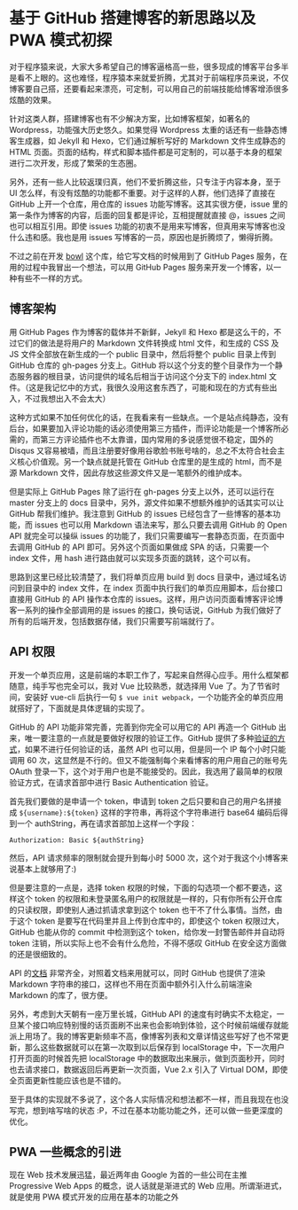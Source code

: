 # 基于 GitHub 搭建博客的新思路以及 PWA 模式初探
对于程序猿来说，大家大多希望自己的博客逼格高一些，很多现成的博客平台多半是看不上眼的。这也难怪，程序猿本来就爱折腾，尤其对于前端程序员来说，不仅博客要自己搭，还要看起来漂亮，可定制，可以用自己的前端技能给博客增添很多炫酷的效果。

针对这类人群，搭建博客也有不少解决方案，比如博客框架，如著名的 Wordpress，功能强大历史悠久。如果觉得 Wordpress 太重的话还有一些静态博客生成器，如 Jekyll 和 Hexo，它们通过解析写好的 Markdown 文件生成静态的 HTML 页面。页面的结构，样式和脚本插件都是可定制的，可以基于本身的框架进行二次开发，形成了繁荣的生态圈。

另外，还有一些人比较返璞归真，他们不爱折腾这些，只专注于内容本身，至于 UI 怎么样，有没有炫酷的功能都不重要。对于这样的人群，他们选择了直接在 GitHub 上开一个仓库，用仓库的 issues 功能写博客。这其实很方便，issue 里的第一条作为博客的内容，后面的回复都是评论，互相提醒就直接 @，issues 之间也可以相互引用。即使 issues 功能的初衷不是用来写博客，但真用来写博客也没什么违和感。我也是用 issues 写博客的一员，原因也是折腾烦了，懒得折腾。

不过之前在开发 [bowl](https://elemefe.github.io/bowl/) 这个库，给它写文档的时候用到了 GitHub Pages 服务，在用的过程中我冒出一个想法，可以用 GitHub Pages 服务来开发一个博客，以一种有些不一样的方式。

## 博客架构
用 GitHub Pages 作为博客的载体并不新鲜，Jekyll 和 Hexo 都是这么干的，不过它们的做法是将用户的 Markdown 文件转换成 html 文件，和生成的 CSS 及 JS 文件全部放在新生成的一个 public 目录中，然后将整个 public 目录上传到 GitHub 仓库的 gh-pages 分支上。GitHub 将以这个分支的整个目录作为一个静态服务器的根目录，访问提供的域名后相当于访问这个分支下的 index.html 文件。（这是我记忆中的方式，我很久没用这套东西了，可能和现在的方式有些出入，不过我想出入不会太大）

这种方式如果不加任何优化的话，在我看来有一些缺点。一个是站点纯静态，没有后台，如果要加入评论功能的话必须使用第三方插件，而评论功能是一个博客所必需的，而第三方评论插件也不太靠谱，国内常用的多说感觉很不稳定，国外的 Disqus 又容易被墙，而且注册要好像用谷歌脸书账号啥的，总之不太符合社会主义核心价值观。另一个缺点就是托管在 GitHub 仓库里的是生成的 html，而不是源 Markdown 文件，因此存放这些源文件又是一笔额外的维护成本。

但是实际上 GitHub Pages 除了运行在 gh-pages 分支上以外，还可以运行在 master 分支上的 docs 目录中，另外，源文件如果不想额外维护的话其实可以让 GitHub 帮我们维护。我注意到 GitHub 的 issues 已经包含了一些博客的基本功能，而 issues 也可以用 Markdown 语法来写，那么只要去调用 GitHub 的 Open API 就完全可以操纵 issues 的功能了，我们只需要编写一套静态页面，在页面中去调用 GitHub 的 API 即可。另外这个页面如果做成 SPA 的话，只需要一个 index 文件，用 hash 进行路由就可以实现多页面的跳转，这个可以有。

思路到这里已经比较清楚了，我们将单页应用 build 到 docs 目录中，通过域名访问到目录中的 index 文件，在 index 页面中执行我们的单页应用脚本，后台接口直接用 GitHub 的 API 操作本仓库的 issues。这样，用户访问页面看博客评论博客一系列的操作全部调用的是 issues 的接口，换句话说，GitHub 为我们做好了所有的后端开发，包括数据存储，我们只需要写前端就行了。

## API 权限
开发一个单页应用，这是前端的本职工作了，写起来自然得心应手。用什么框架都随意，纯手写也完全可以，我对 Vue 比较熟悉，就选择用 Vue 了。为了节省时间，安装好 vue-cli 后执行一句 `$ vue init webpack`，一个功能齐全的单页应用就搭好了，下面就是具体逻辑的实现了。

GitHub 的 API 功能非常完善，完善到你完全可以用它的 API 再造一个 GitHub 出来，唯一要注意的一点就是要做好权限的验证工作。GitHub 提供了多种[验证的方式](https://developer.github.com/guides/basics-of-authentication/)，如果不进行任何验证的话，虽然 API 也可以用，但是同一个 IP 每个小时只能调用 60 次，这显然是不行的。但又不能强制每个来看博客的用户用自己的账号先 OAuth 登录一下，这个对于用户也是不能接受的。因此，我选用了最简单的权限验证方式，在请求首部中进行 Basic Authentication 验证。

首先我们要做的是申请一个 token，申请到 token 之后只要和自己的用户名拼接成 `${username}:${token}` 这样的字符串，再将这个字符串进行 base64 编码后得到一个 authString，再在请求首部加上这样一个字段：
```
Authorization: Basic ${authString}
```
然后，API 请求频率的限制就会提升到每小时 5000 次，这个对于我这个小博客来说基本上就够用了:)

但是要注意的一点是，选择 token 权限的时候，下面的勾选项一个都不要选，这样这个 token 的权限和未登录匿名用户的权限就是一样的，只有你所有公开仓库的只读权限，即使别人通过抓请求拿到这个 token 也干不了什么事情。当然，由于这个 token 是要写在代码里并且上传到仓库中的，即使这个 token 权限过大，GitHub 也能从你的 commit 中检测到这个 token，给你发一封警告邮件并自动将 token 注销，所以实际上也不会有什么危险，不得不感叹 GitHub 在安全这方面做的还是很细致的。

API 的[文档](https://developer.github.com/v3/) 非常齐全，对照着文档来用就可以，同时 GitHub 也提供了渲染 Markdown 字符串的接口，这样也不用在页面中额外引入什么前端渲染 Markdown 的库了，很方便。

另外，考虑到大天朝有一座万里长城，GitHub API 的速度有时确实不太稳定，一旦某个接口响应特别慢的话页面刷不出来也会影响到体验，这个时候前端缓存就能派上用场了。我的博客更新频率不高，像博客列表和文章详情这些写好了也不常更新，那么这些数据就可以在第一次取到以后保存到 localStorage 中，下一次用户打开页面的时候首先把 localStorage 中的数据取出来展示，做到页面秒开，同时也去请求接口，数据返回后再更新一次页面，Vue 2.x 引入了 Virtual DOM，即使全页面更新性能应该也是不错的。

至于具体的实现就不多说了，这个各人实际情况和想法都不一样，而且我现在也没写完，想到啥写啥的状态 :P，不过在基本功能功能之外，还可以做一些更深度的优化。

## PWA 一些概念的引进
现在 Web 技术发展迅猛，最近两年由 Google 为首的一些公司在主推 Progressive Web Apps 的概念，说人话就是渐进式的 Web 应用。所谓渐进式，就是使用 PWA 模式开发的应用在基本的功能之外
